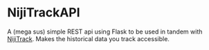 # NijiTrackAPI
A (mega sus) simple REST api using Flask to be used in tandem with [NijiTrack](https://github.com/pinapelz/NijiTrack). Makes the historical data you track accessible.
